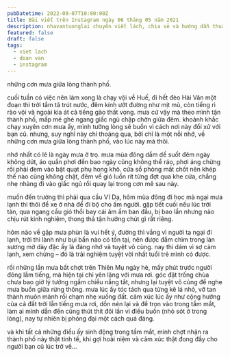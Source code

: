 ```yaml
---
pubDatetime: 2022-09-07T10:00:00Z
title: Bài viết trên Instagram ngày 06 tháng 05 năm 2021
description: nhavantuonglai chuyên viết lách, chia sẻ và hướng dẫn thuần thục khi thực hành viết lách qua những bài chia sẻ trên Instagram chính thức.
featured: false
draft: false
tags:
  - viet lach
  - doan van
  - instagram
---
```


những cơn mưa giữa lòng thành phố.

cuối tuần có việc nên làm xong là chạy vội về Huế, đi hết đèo Hải Vân một đoạn thì trời tầm tã trút nước, đêm kính ướt đường như mịt mù, còn tiếng rì rào vội vã ngoài kia át cả tiếng gào thất vọng. mưa cứ vậy mà theo mình tận thành phố, mấp mé ghé ngang giấc ngủ chập chờn giữa đêm. khoảnh khắc chạy xuyên cơn mưa ấy, mình tưởng lòng sẽ buồn vì cách nơi này đối xử với bạn cũ. nhưng, suy nghĩ này chỉ thoáng qua, bởi chỉ là một nỗi nhớ, về những cơn mưa giữa lòng thành phố, vào lúc này mà thôi.

nhớ nhất có lẽ là ngày mưa ở trọ. mưa mùa đông dầm dề suốt đêm ngày không dứt, áo quần phơi đến bao ngày cũng không thể ráo, phơi áng chừng rồi phải đem vào bật quạt phụ hong khô. cửa sổ phòng mất chốt nên khép thế nào cũng không chặt, đêm về gió luồn rít từng đợt qua khe cửa, chẳng nhẹ nhàng đi vào giấc ngủ rồi quay lại trong cơn mê sau này.

muốn đến trường thì phải qua cầu Vĩ Dạ, hôm mùa đông đi học mà ngại mưa lạnh thì thôi để xe ở nhà để đi bộ cho ấm người. gặp tiết cuối nếu lúc trời tàn, qua ngang cầu gió thổi bay cái âm ấm ban đầu, bị bao lần nhưng nào chịu rút kinh nghiệm, thong thả tận hưởng chút gì rất riêng.

hôm nào về gặp mưa phùn là vui hết ý, đường thì vắng vì người ta ngại đi lạnh, trời thì lành như bụi bẩn nào có tồn tại, nên được đắm chìm trong làn sương mờ dày đặc ấy là đáng nhớ và tuyệt vô cùng. nay thì dám vì sợ cảm lạnh, xem chừng – đó là trải nghiệm tuyệt vời nhất tuổi trẻ mình có được.

rồi những lần mưa bất chợt trên Thiên Mụ ngày hè, mấy phút trước người đông lắm tiếng, mà hiện tại chỉ yên lặng với mưa rơi. góc đặt trống chùa chưa bao giờ lý tưởng ngắm chiều nắng tắt, nhưng lại tuyệt vô cùng để nghe mưa buồn giữa rừng thông. mưa lúc ấy tóc tách qua từng kẽ lá nhỏ, vỡ tan thành muôn mảnh rồi chạm nhẹ xuống đất. cảm xúc lúc ấy như cộng hưởng của cả đất trời lẫn tiếng mưa rơi, dồn nén lại và để trọn vào trong tầm mắt, làm ai mình dẫn đến cũng thút thít đôi lần vì điều buồn (nhỏ sót ở trong lòng), nay tự nhiên bị phóng đại một cách quá đáng.

và khi tất cả những điều ấy sinh động trong tầm mắt, mình chợt nhận ra thành phố này thật tinh tế, khi gợi hoài niệm và cảm xúc thật đong đầy cho người bạn cũ lúc trở về…
